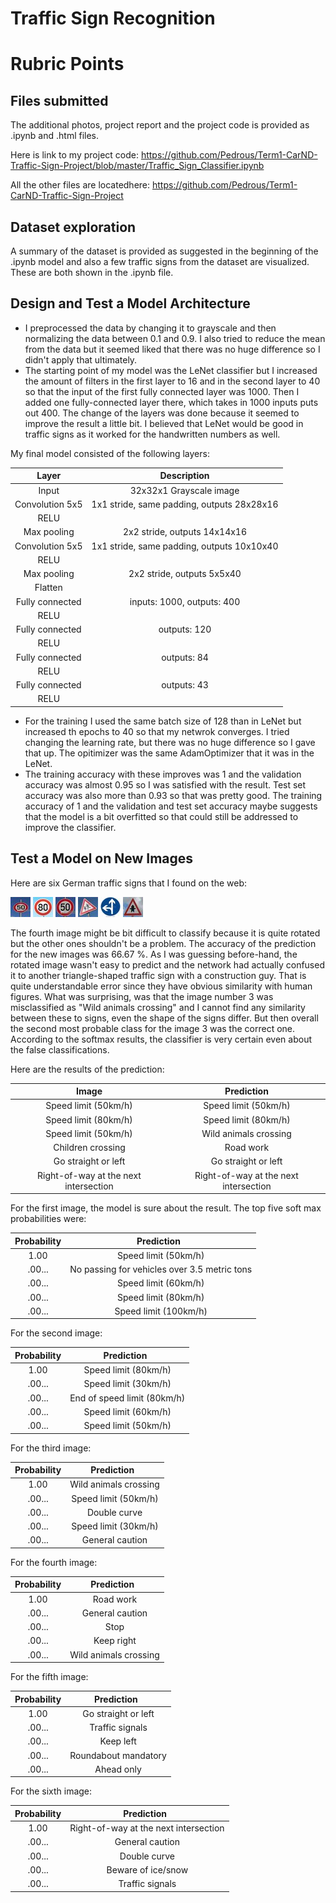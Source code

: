 # **Traffic Sign Recognition** 

[//]: # (Image References)

[image1]: ./examples/visualization.jpg "Visualization"
[image2]: ./examples/grayscale.jpg "Grayscaling"
[image3]: ./examples/random_noise.jpg "Random Noise"
[image4]: ./1.jpg "Traffic Sign 1"
[image5]: ./2.jpg "Traffic Sign 2"
[image6]: ./3.jpg "Traffic Sign 3"
[image7]: ./4.jpg "Traffic Sign 4"
[image8]: ./5.jpg "Traffic Sign 5"
[image9]: ./6.jpg "Traffic Sign 6"

# Rubric Points

## Files submitted
The additional photos, project report and the project code is provided as .ipynb and .html files.

Here is link to my project code: https://github.com/Pedrous/Term1-CarND-Traffic-Sign-Project/blob/master/Traffic_Sign_Classifier.ipynb

All the other files are locatedhere: https://github.com/Pedrous/Term1-CarND-Traffic-Sign-Project

## Dataset exploration
A summary of the dataset is provided as suggested in the beginning of the .ipynb model and also a few traffic signs from the dataset are visualized. These are both shown in the .ipynb file.

## Design and Test a Model Architecture
* I preprocessed the data by changing it to grayscale and then normalizing the data between 0.1 and 0.9. I also tried to reduce the mean from the data but it seemed liked that there was no huge difference so I didn't apply that ultimately.
* The starting point of my model was the LeNet classifier but I increased the amount of filters in the first layer to 16 and in the second layer to 40 so that the input of the first fully connected layer was 1000. Then I added one fully-connected layer there, which takes in 1000 inputs puts out 400. The change of the layers was done because it seemed to improve the result a little bit. I believed that LeNet would be good in traffic signs as it worked for the handwritten numbers as well.

My final model consisted of the following layers:

| Layer         		    |     Description	        					| 
|:---------------------:|:---------------------------------------------:| 
| Input         		    | 32x32x1 Grayscale image   							    | 
| Convolution 5x5     	| 1x1 stride, same padding, outputs 28x28x16 	|
| RELU					        |												|
| Max pooling	      	  | 2x2 stride,  outputs 14x14x16 				|
| Convolution 5x5	      | 1x1 stride, same padding, outputs 10x10x40     |
| RELU		              |         									|
| Max pooling				    | 2x2 stride,  outputs 5x5x40        									|
| Flatten               | 
| Fully connected			  |	inputs: 1000, outputs: 400											|
|	RELU					|												|
| Fully connected       | outputs: 120
| RELU
| Fully connected       | outputs: 84
| RELU
| Fully connected       | outputs: 43
| RELU

* For the training I used the same batch size of 128 than in LeNet but increased th epochs to 40 so that my netwrok converges. I tried changing the learning rate, but there was no huge difference so I gave that up. The opitimizer was the same AdamOptimizer that it was in the LeNet.
* The training accuracy with these improves was 1 and the validation accuracy was almost 0.95 so I was satisfied with the result. Test set accuracy was also more than 0.93 so that was pretty good. The training accuracy of 1 and the validation and test set accuracy maybe suggests that the model is a bit overfitted so that could still be addressed to improve the classifier.

## Test a Model on New Images

Here are six German traffic signs that I found on the web:

![alt text][image4] ![alt text][image5] ![alt text][image6] 
![alt text][image7] ![alt text][image8] ![alt text][image9]

The fourth image might be bit difficult to classify because it is quite rotated but the other ones shouldn't be a problem. The accuracy of the prediction for the new images was 66.67 %. As I was guessing before-hand, the rotated image wasn't easy to predict and the network had actually confused it to another triangle-shaped traffic sign with a construction guy. That is quite understandable error since they have obvious similarity with human figures. What was surprising, was that the image number 3 was misclassified as "Wild animals crossing" and I cannot find any similarity between these to signs, even the shape of the signs differ. But then overall the second most probable class for the image 3 was the correct one. According to the softmax results, the classifier is very certain even about the false classifications. 


Here are the results of the prediction:

| Image			                              |     Prediction	        				           | 
|:-------------------------------------:|:-------------------------------------:| 
| Speed limit (50km/h)                  | Speed limit (50km/h)                  |
| Speed limit (80km/h)                  |	Speed limit (80km/h)								          | 
| Speed limit (50km/h)                  | Wild animals crossing                 |
| Children crossing 				                | Road work                             |
| Go straight or left			                | Go straight or left										         |
| Right-of-way at the next intersection | Right-of-way at the next intersection | 


For the first image, the model is sure about the result. The top five soft max probabilities were:

| Probability      |     Prediction	        			 		                    | 
|:----------------:|:------------------------------------------------:| 
| 1.00         	   | Speed limit (50km/h)   						                    | 
| .00...     				  | No passing for vehicles over 3.5 metric tons 				|
| .00...				       | Speed limit (60km/h)		                           |
| .00...	      			 | Speed limit (80km/h)				 				                    |
| .00...				       | Speed limit (100km/h)      			                   |


For the second image: 

| Probability      |     Prediction	        			 		| 
|:----------------:|:----------------------------:| 
| 1.00         	   | Speed limit (80km/h)   						| 
| .00...     				  | Speed limit (30km/h) 						 	|
| .00...				       | End of speed limit (80km/h)		|
| .00...	      			 | Speed limit (60km/h)				 				|
| .00...				       | Speed limit (50km/h)      			|


For the third image: 

| Probability      |     Prediction	        			 		| 
|:----------------:|:----------------------------:| 
| 1.00         	   | Wild animals crossing   					| 
| .00...     				  | Speed limit (50km/h) 						 	|
| .00...				       | Double curve		               |
| .00...	      			 | Speed limit (30km/h)				 				|
| .00...				       | General caution      			     |


For the fourth image: 

| Probability      |     Prediction	        			 		| 
|:----------------:|:----------------------------:| 
| 1.00         	   | Road work   					            | 
| .00...     				  | General caution						 	      |
| .00...				       | Stop		                       |
| .00...	      			 | Keep right				 				          |
| .00...				       | Wild animals crossing      		|


For the fifth image: 

| Probability      |     Prediction	        			 		| 
|:----------------:|:----------------------------:| 
| 1.00         	   | Go straight or left  					   | 
| .00...     				  | Traffic signals						 	      |
| .00...				       | Keep left		                  |
| .00...	      			 | Roundabout mandatory				 				|
| .00...				       | Ahead only     		            |


For the sixth image: 

| Probability      |     Prediction	        			 		            | 
|:----------------:|:----------------------------------------:| 
| 1.00         	   | Right-of-way at the next intersection 			| 
| .00...     				  | General caution						 	                  |
| .00...				       | Double curve		                           |
| .00...	      			 | Beware of ice/snow				 		              		|
| .00...				       | Traffic signals     		                   |
